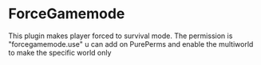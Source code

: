 # ForceGamemode
This plugin makes player forced to survival mode. The permission is "forcegamemode.use" u can add on PurePerms and enable the multiworld to make the specific world only
